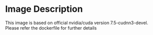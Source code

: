 # Image Description
This image is based on official nvidia/cuda version 7.5-cudnn3-devel. Please refer the dockerfile for further details
